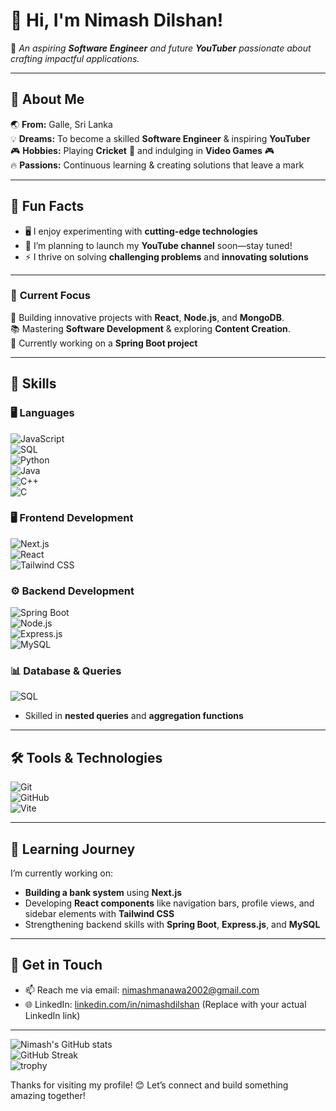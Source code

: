 # 👋 Hi, I'm **Nimash Dilshan!**  

🎨 _An aspiring **Software Engineer** and future **YouTuber** passionate about crafting impactful applications._  

---

## 🌟 **About Me**  
🌏 **From:** Galle, Sri Lanka  
💡 **Dreams:** To become a skilled **Software Engineer** & inspiring **YouTuber**  
🎮 **Hobbies:** Playing **Cricket** 🏏 and indulging in **Video Games** 🎮  
🔥 **Passions:** Continuous learning & creating solutions that leave a mark  

---

## 🌈 **Fun Facts**  
- 🖥️ I enjoy experimenting with **cutting-edge technologies**  
- 🎥 I’m planning to launch my **YouTube channel** soon—stay tuned!  
- ⚡ I thrive on solving **challenging problems** and **innovating solutions**  

---

### 💼 **Current Focus**  
🔧 Building innovative projects with **React**, **Node.js**, and **MongoDB**.  
📚 Mastering **Software Development** & exploring **Content Creation**.  
🚀 Currently working on a **Spring Boot project**  

---

## 💼 Skills  

### 🖥️ Languages  
![JavaScript](https://img.shields.io/badge/JavaScript-ES6%2B-yellow?style=for-the-badge&logo=javascript)  
![SQL](https://img.shields.io/badge/SQL-MySQL-blue?style=for-the-badge&logo=mysql)  
![Python](https://img.shields.io/badge/Python-3.9-blueviolet?style=for-the-badge&logo=python)  
![Java](https://img.shields.io/badge/Java-007396?style=for-the-badge&logo=java)  
![C++](https://img.shields.io/badge/C++-00599C?style=for-the-badge&logo=c%2B%2B)  
![C](https://img.shields.io/badge/C-00599C?style=for-the-badge&logo=c)  

### 🖥️ Frontend Development  
![Next.js](https://img.shields.io/badge/Next.js-black?style=for-the-badge&logo=next.js)  
![React](https://img.shields.io/badge/React-JS-61DAFB?style=for-the-badge&logo=react)  
![Tailwind CSS](https://img.shields.io/badge/Tailwind_CSS-blue?style=for-the-badge&logo=tailwind-css)  

### ⚙️ Backend Development  
![Spring Boot](https://img.shields.io/badge/Spring%20Boot-green?style=for-the-badge&logo=spring)  
![Node.js](https://img.shields.io/badge/Node.js-339933?style=for-the-badge&logo=node.js)  
![Express.js](https://img.shields.io/badge/Express.js-404D59?style=for-the-badge&logo=express)  
![MySQL](https://img.shields.io/badge/MySQL-Database-4479A1?style=for-the-badge&logo=mysql)  

### 📊 Database & Queries  
![SQL](https://img.shields.io/badge/SQL-MySQL-informational?style=for-the-badge&logo=mysql)  
- Skilled in **nested queries** and **aggregation functions**  

---

## 🛠️ Tools & Technologies  
![Git](https://img.shields.io/badge/Git-F05032?style=for-the-badge&logo=git)  
![GitHub](https://img.shields.io/badge/GitHub-181717?style=for-the-badge&logo=github)  
![Vite](https://img.shields.io/badge/Vite-646CFF?style=for-the-badge&logo=vite)  

---

## 🌱 Learning Journey  
I’m currently working on:  
- **Building a bank system** using **Next.js**  
- Developing **React components** like navigation bars, profile views, and sidebar elements with **Tailwind CSS**  
- Strengthening backend skills with **Spring Boot**, **Express.js**, and **MySQL**  

---

## 📝 Get in Touch  
- 📫 Reach me via email: [nimashmanawa2002@gmail.com](mailto:nimashmanawa2002@gmail.com)  
- 🌐 LinkedIn: [linkedin.com/in/nimashdilshan](https://linkedin.com/in/nimashdilshan) (Replace with your actual LinkedIn link)  

---

![Nimash's GitHub stats](https://github-readme-stats.vercel.app/api?username=nimashXDilshan&show_icons=true&theme=dark)  
![GitHub Streak](https://github-readme-streak-stats.herokuapp.com/?user=nimashXDilshan&theme=dark)  
![trophy](https://github-profile-trophy.vercel.app/?username=nimashXDilshan&theme=darkhub)  

Thanks for visiting my profile! 😊 Let’s connect and build something amazing together!  
